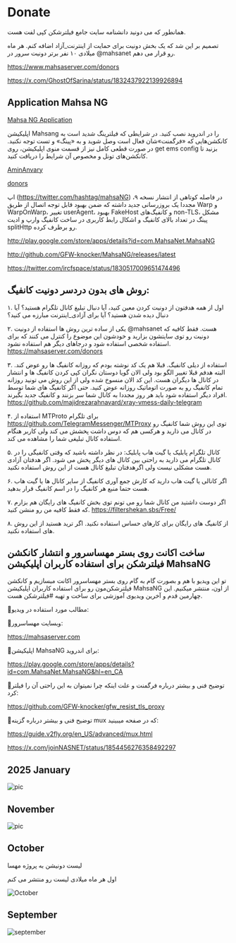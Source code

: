 # Donate

همانطور که می دونید دانشنامه سایت جامع فیلترشکن کپی لفت هست. 

تصمیم بر این شد که یک بخش دونیت برای حمایت از اینترنت_آزاد اضافه کنم. هر ماه میلادی ۱۰ نفر برتر دونیت سرور در @mahsanet  رو قرار می دهم.


https://www.mahsaserver.com/donors

https://x.com/GhostOfSarina/status/1832437922139926894


## Application Mahsa NG

[Mahsa NG Application](https://play.google.com/store/apps/details?id=com.MahsaNet.MahsaNG)


اپلیکیشن Mahsang را در اندروید نصب کنید.
در شرایطی که فیلترینگ شدید است به کانکشن‌هایی که «فرگمنت‌»شان فعال است وصل شوید و به «پینگ» و تست توجه نکنید.
در صورت قطعی کامل نیز از قسمت منوی اپلیکیشن، روی get ems config بزنید تا کانکشن‌های تونل و مخصوص آن شرایط را دریافت کنید.


[AminAnvary](https://twitter.com/AminAnvary/status/1779318799906332888)

[donors](https://www.mahsaserver.com/donors)

اپ  (https://twitter.com/hashtag/mahsaNG) در فاصله کوتاهی از انتشار نسخه ۹، مجددا یک بروزرسانی جدید داشته که ضمن بهبود قابل توجه اتصال از طریق Warp و WarpOnWarp، تغییر userAgent، بهبود FakeHost و کانفیگ‌های non-TLS، مشکل پینگ در تعداد بالای کانفیگ و اشکال رابط کاربری در ساخت کانفیگ وارپ و ادیت splitHttp رو برطرف کرده.

http://play.google.com/store/apps/details?id=com.MahsaNet.MahsaNG

http://github.com/GFW-knocker/MahsaNG/releases/latest

https://twitter.com/ircfspace/status/1830517009651474496



## روش های بدون دردسر دونیت کانفیگ:



۱. اول از همه هدفتون از دونیت کردن معین کنید، آیا دنبال تبلیغ کانال تلگرام هستید؟ آیا دنبال دیده شدن هستید؟ آیا برای  آزادی_اینترنت مبارزه می کنید؟

۲. یکی از ساده ترین روش ها استفاده از دونیت @mahsanet
  هست. فقط کافیه که دونیت رو توی سایتشون بزارید و خودشون این موضوع را کنترل می کنند که برای استفاده شخصی استفاده شود و درجاهای دیگر هم استفاده نشود.
https://mahsaserver.com/donors

۳. استفاده از دیلی کانفیگ. قبلا هم یک کد نوشته بودم که روزانه کانفیگ ها رو عوض کند. البته هدفم قبلا تغییر الگو بود ولی الان گویا دوستان نگران کپی کردن کانفیگ ها و انتشار در کانال ها دیگران هست.
این کد الان منسوخ شده ولی از این روش می تونید روزانه تمام کانفیگ رو  به صورت اتوماتیک روزانه عوض کنید. حتی اگر کانفیگ های شما توسط افراد دیگر استفاده شود باید هر روز مجددا به کانال شما سر بزنند و کانفیگ جدید بگیرند.
https://github.com/majidrezarahnavard/xray-vmess-daily-telegram

۴. استفاده از  MTProto برای تلگرام
https://github.com/TelegramMessenger/MTProxy
توی این روش شما کانفیگ رو در کانال می ذارید و هرکسی هم که دوس داشت پخشش می کند ولی کاربر هنگام استفاده کانال تبلیغی شما را مشاهده می کند.

۵. کانال تلگرام پابلیک یا گیت هاب پابلیک: در نظر داشته باشید که وقتی کانفیگی را در کانال تلگرام می ذارید به راحتی بین کانال های دیگر پخش می شود. اگر هدفتان  آزادی هست مشکلی نیست ولی اگرهدفتان تبلیغ کانال هست از این روش استفاده نکنید.

۶. اگر کانالی یا گیت هاب دارید که  کارش جمع آوری کانفیگ از سایر کانال ها یا گیت هاب هست حتما منبع هر کانفیگ را در اسم کانفیگ قرار بدهید.

۷. اگر دوست داشتید من کانال شما رو می تونم توی بخش کانفیگ های رایگان هم بزارم که فقط کافیه من رو منشن کنید.
https://filtershekan.sbs/Free/

۸. از کانفیگ های رایگان برای کارهای حساس استفاده نکنید. اگر ترید هستید از این روش های استفاده نکنید.


## ساخت اکانت روی بستر مهساسرور و انتشار کانکشن فیلترشکن‌ برای استفاده کاربران اپلیکیشن MahsaNG


تو این ویدیو با هم و بصورت گام به گام روی بستر مهساسرور اکانت میسازیم و کانکشن فیلترشکن‌مون رو برای استفاده کاربران اپلیکیشن MahsaNG از اون، منتشر میکنیم.
این چهارمین قدم و آخرین ویدیوی آموزشی برای ساخت و تهیه #فیلترشکن هست.

🔽مطالب مورد استفاده در ویدیو:

🔶وبسایت مهساسرور:

https://mahsaserver.com

🔶اپلیکیشن MahsaNG برای اندروید:

https://play.google.com/store/apps/details?id=com.MahsaNet.MahsaNG&hl=en_CA

🔶توضیح فنی و بیشتر درباره فرگمنت و علت اینکه چرا نمیتوان به این راحتی آن را فیلتر کرد:

https://github.com/GFW-knocker/gfw_resist_tls_proxy

🔶توضیح فنی و بیشتر درباره گزینه mux که در صفحه میبینید:

https://guide.v2fly.org/en_US/advanced/mux.html

https://x.com/joinNASNET/status/1854456276358492297

## 2025 January

![pic](https://pbs.twimg.com/media/GgRdj6GWsAAqU1-?format=jpg&name=small)

## November

![pic](https://pbs.twimg.com/media/GbR3YHiWEAAR4IS?format=png&name=small)

## October

لیست دونیشن به پروژه مهسا

اول هر ماه میلادی لیست رو منتشر می کنم

![October](https://pbs.twimg.com/media/GY2FL6eXkAA4YOQ?format=jpg&name=small)

## September

![september](https://pbs.twimg.com/media/GWzW5QlWEAAqKD8?format=png&name=900x900)




